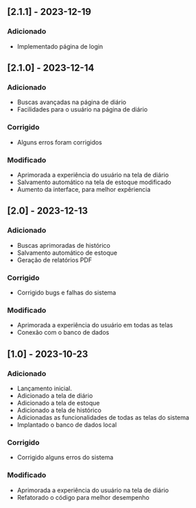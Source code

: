 ## [2.1.1] - 2023-12-19

### Adicionado

- Implementado página de login

## [2.1.0] - 2023-12-14

### Adicionado

- Buscas avançadas na página de diário
- Facilidades para o usuário na página de diário

### Corrigido

- Alguns erros foram corrigidos

### Modificado

- Aprimorada a experiência do usuário na tela de diário
- Salvamento automático na tela de estoque modificado
- Aumento da interface, para melhor expêriencia

## [2.0] - 2023-12-13

### Adicionado

- Buscas aprimoradas de histórico
- Salvamento automático de estoque
- Geração de relatórios PDF

### Corrigido

- Corrigido bugs e falhas do sistema

### Modificado

- Aprimorada a experiência do usuário em todas as telas
- Conexão com o banco de dados

## [1.0] - 2023-10-23

### Adicionado

- Lançamento inicial.
- Adicionado a tela de diário
- Adicionado a tela de estoque
- Adicionado a tela de histórico
- Adicionadas as funcionalidades de todas as telas do sistema
- Implantado o banco de dados local

### Corrigido

- Corrigido alguns erros do sistema

### Modificado

- Aprimorada a experiência do usuário na tela de diário
- Refatorado o código para melhor desempenho
